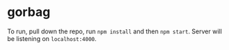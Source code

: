 # gorbag

To run, pull down the repo, run `npm install` and then `npm start`. Server will be listening on `localhost:4000`.
